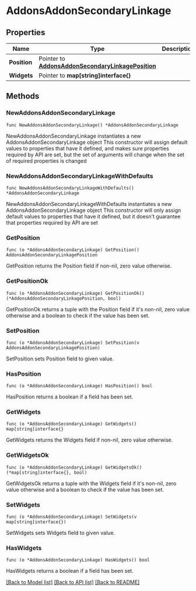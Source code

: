# AddonsAddonSecondaryLinkage

## Properties

Name | Type | Description | Notes
------------ | ------------- | ------------- | -------------
**Position** | Pointer to [**AddonsAddonSecondaryLinkagePosition**](AddonsAddonSecondaryLinkagePosition.md) |  | [optional] 
**Widgets** | Pointer to **map[string]interface{}** |  | [optional] 

## Methods

### NewAddonsAddonSecondaryLinkage

`func NewAddonsAddonSecondaryLinkage() *AddonsAddonSecondaryLinkage`

NewAddonsAddonSecondaryLinkage instantiates a new AddonsAddonSecondaryLinkage object
This constructor will assign default values to properties that have it defined,
and makes sure properties required by API are set, but the set of arguments
will change when the set of required properties is changed

### NewAddonsAddonSecondaryLinkageWithDefaults

`func NewAddonsAddonSecondaryLinkageWithDefaults() *AddonsAddonSecondaryLinkage`

NewAddonsAddonSecondaryLinkageWithDefaults instantiates a new AddonsAddonSecondaryLinkage object
This constructor will only assign default values to properties that have it defined,
but it doesn't guarantee that properties required by API are set

### GetPosition

`func (o *AddonsAddonSecondaryLinkage) GetPosition() AddonsAddonSecondaryLinkagePosition`

GetPosition returns the Position field if non-nil, zero value otherwise.

### GetPositionOk

`func (o *AddonsAddonSecondaryLinkage) GetPositionOk() (*AddonsAddonSecondaryLinkagePosition, bool)`

GetPositionOk returns a tuple with the Position field if it's non-nil, zero value otherwise
and a boolean to check if the value has been set.

### SetPosition

`func (o *AddonsAddonSecondaryLinkage) SetPosition(v AddonsAddonSecondaryLinkagePosition)`

SetPosition sets Position field to given value.

### HasPosition

`func (o *AddonsAddonSecondaryLinkage) HasPosition() bool`

HasPosition returns a boolean if a field has been set.

### GetWidgets

`func (o *AddonsAddonSecondaryLinkage) GetWidgets() map[string]interface{}`

GetWidgets returns the Widgets field if non-nil, zero value otherwise.

### GetWidgetsOk

`func (o *AddonsAddonSecondaryLinkage) GetWidgetsOk() (*map[string]interface{}, bool)`

GetWidgetsOk returns a tuple with the Widgets field if it's non-nil, zero value otherwise
and a boolean to check if the value has been set.

### SetWidgets

`func (o *AddonsAddonSecondaryLinkage) SetWidgets(v map[string]interface{})`

SetWidgets sets Widgets field to given value.

### HasWidgets

`func (o *AddonsAddonSecondaryLinkage) HasWidgets() bool`

HasWidgets returns a boolean if a field has been set.


[[Back to Model list]](../README.md#documentation-for-models) [[Back to API list]](../README.md#documentation-for-api-endpoints) [[Back to README]](../README.md)



